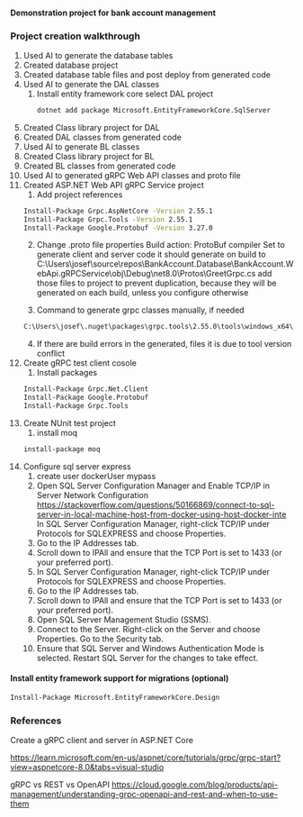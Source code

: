 #### Demonstration project for bank account management

### Project creation walkthrough

 1. Used AI to generate the database tables
 2. Created database project
 3. Created database table files and post deploy from generated code
 4. Used AI to generate the DAL classes
	1. Install entity framework core
		select DAL project
		```bash
		dotnet add package Microsoft.EntityFrameworkCore.SqlServer
		```
 5. Created Class library project for DAL
 6. Created DAL classes from generated code
 7. Used AI to generate BL classes
 8. Created Class library project for BL
 9. Created BL classes from generated code
10. Used AI to generated gRPC Web API classes and proto file
11. Created ASP.NET Web API gRPC Service project
	1. Add project references
	```bash
	Install-Package Grpc.AspNetCore -Version 2.55.1
	Install-Package Grpc.Tools -Version 2.55.1
	Install-Package Google.Protobuf -Version 3.27.0
	```
	2. Change .proto file properties 
	Build action: ProtoBuf compiler
	Set to generate client and server code
	it should generate on build to C:\Users\josef\source\repos\BankAccount.Database\BankAccount.WebApi.gRPCService\obj\Debug\net8.0\Protos\GreetGrpc.cs
	add those files to project to prevent duplication, because they will be generated on each build, unless you configure otherwise
	
	3. Command to generate grpc classes manually, if needed
	```bash
	C:\Users\josef\.nuget\packages\grpc.tools\2.55.0\tools\windows_x64\protoc.exe --csharp_out=../Generated --grpc_out=../Generated --plugin=protoc-gen-grpc=C:\Users\josef\.nuget\packages\grpc.tools\2.55.0\tools\windows_x64\grpc_csharp_plugin.exe bank_service.proto
	```
	4. If there are build errors in the generated, files it is due to tool version conflict
12. Create gRPC test client cosole
	1. Install packages
	```bash
	Install-Package Grpc.Net.Client
	Install-Package Google.Protobuf
	Install-Package Grpc.Tools
	```
13. Create NUnit test project
	1. install moq
	```bash
	install-package moq
	```
14. Configure sql server express
	1. create user dockerUser mypass
	2. Open SQL Server Configuration Manager and Enable TCP/IP in Server Network Configuration 
	https://stackoverflow.com/questions/50166869/connect-to-sql-server-in-local-machine-host-from-docker-using-host-docker-inte
	In SQL Server Configuration Manager, right-click TCP/IP under Protocols for SQLEXPRESS and choose Properties.
	1. Go to the IP Addresses tab.
	1. Scroll down to IPAll and ensure that the TCP Port is set to 1433 (or your preferred port).
	1. In SQL Server Configuration Manager, right-click TCP/IP under Protocols for SQLEXPRESS and choose Properties.
	1. Go to the IP Addresses tab.
	1. Scroll down to IPAll and ensure that the TCP Port is set to 1433 (or your preferred port).
	1. Open SQL Server Management Studio (SSMS).
	1. Connect to the Server. Right-click on the Server and choose Properties. Go to the Security tab.
	1. Ensure that SQL Server and Windows Authentication Mode is selected. Restart SQL Server for the changes to take effect.
	 
	

#### Install entity framework support for migrations (optional)
```bash
Install-Package Microsoft.EntityFrameworkCore.Design
```

### References

Create a gRPC client and server in ASP.NET Core

https://learn.microsoft.com/en-us/aspnet/core/tutorials/grpc/grpc-start?view=aspnetcore-8.0&tabs=visual-studio

gRPC vs REST vs OpenAPI
https://cloud.google.com/blog/products/api-management/understanding-grpc-openapi-and-rest-and-when-to-use-them
